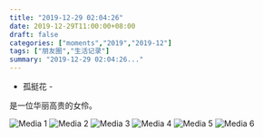 ```yaml
---
title: "2019-12-29 02:04:26"
date: 2019-12-29T11:00:00+08:00
draft: false
categories: ["moments","2019","2019-12"]
tags: ["朋友圈","生活记录"]
summary: "2019-12-29 02:04:26..."
---
```


- 孤挺花 -

是一位华丽高贵的女伶。

![Media 1](/Moments/photos/2019-12-29/201912290204260.jpg)
![Media 2](/Moments/photos/2019-12-29/201912290204261.jpg)
![Media 3](/Moments/photos/2019-12-29/201912290204262.jpg)
![Media 4](/Moments/photos/2019-12-29/201912290204263.jpg)
![Media 5](/Moments/photos/2019-12-29/201912290204264.jpg)
![Media 6](/Moments/photos/2019-12-29/201912290204265.jpg)

